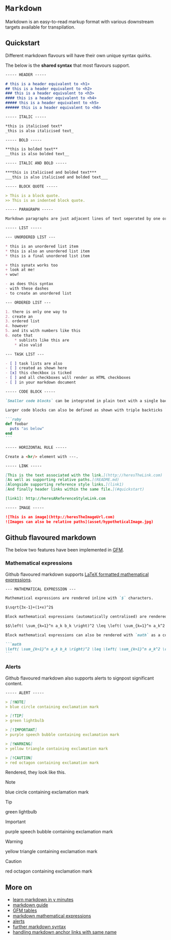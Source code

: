 # `Markdown`

Markdown is an easy-to-read markup format with various downstream targets available for transpilation.

## Quickstart

Different markdown flavours will have their own unique syntax quirks. 

The below is the **shared syntax** that most flavours support.

````md
----- HEADER -----

# this is a header equivalent to <h1>
## this is a header equivalent to <h2>
### this is a header equivalent to <h3>
#### this is a header equivalent to <h4>
##### this is a header equivalent to <h5>
###### this is a header equivalent to <h6>

----- ITALIC -----

*this is italicised text*
_this is also italicised text_

----- BOLD -----

**this is bolded text**
__this is also bolded text__

----- ITALIC AND BOLD -----

***this is italicised and bolded text***
___this is also italicised and bolded text___

----- BLOCK QUOTE -----

> This is a block quote.
>> This is an indented block quote.

----- PARAGRAPH -----

Markdown paragraphs are just adjacent lines of text seperated by one or more blank lines.

----- LIST -----

--- UNORDERED LIST ---

* this is an unordered list item
* this is also an unordered list item
* this is a final unordered list item

+ this synatx works too
+ look at me!
+ wow!

- as does this syntax
- with these dashes
- to create an unordered list

--- ORDERED LIST ---

1. there is only one way to 
2. create an
3. ordered list
4. however
5. and its with numbers like this
6. note that 
    * sublists like this are 
    * also valid

--- TASK LIST ---

- [ ] task lists are also
- [ ] created as shown here
- [x] this checkbox is ticked
- [ ] and all checkboxes will render as HTML checkboxes
- [ ] in your markdown document

----- CODE BLOCK ----- 

`Smaller code blocks` can be integrated in plain text with a single backtick ` `.

Larger code blocks can also be defined as shown with triple backticks ``` ``` to provide syntax-specific highlighting for the code block.

```ruby
def foobar
  puts "as below"
end
```

----- HORIZONTAL RULE ----- 

Create a <hr/> element with ---.

----- LINK -----

[This is the text associated with the link.](http://heresTheLink.com)
[As well as supporting relative paths.](README.md)
[Alongside supporting reference style links.](link1)
[And finally header links within the same file.](#quickstart)

[link1]: http://heresAReferenceStyleLink.com

----- IMAGE -----

![This is an image](http://heresTheImageUrl.com)
![Images can also be relative paths](asset/hypotheticalImage.jpg)
````

## Github flavoured markdown

The below two features have been implemented in [GFM](https://github.github.com/gfm/).

### Mathematical expressions

Github flavoured markdown supports [LaTeX formatted mathematical expressions](https://en.wikibooks.org/wiki/LaTeX/Mathematics).

````md
--- MATHEMATICAL EXPRESSION ---

Mathematical expressions are rendered inline with `$` characters.

$\sqrt{3x-1}+(1+x)^2$

Block mathematical expressions (automatically centralised) are rendered with `$$` characters.

$$\left( \sum_{k=1}^n a_k b_k \right)^2 \leq \left( \sum_{k=1}^n a_k^2 \right) \left( \sum_{k=1}^n b_k^2 \right)$$

Block mathematical expressions can also be rendered with `math` as a code block (the below will render the same as the above).

```math
\left( \sum_{k=1}^n a_k b_k \right)^2 \leq \left( \sum_{k=1}^n a_k^2 \right) \left( \sum_{k=1}^n b_k^2 \right)
```
````

### Alerts

Github flavoured markdown also supports alerts to signpost significant content.

```md
----- ALERT -----

> [!NOTE]
> blue circle containing exclamation mark

> [!TIP]
> green lightbulb

> [!IMPORTANT]
> purple speech bubble containing exclamation mark

> [!WARNING]
> yellow triangle containing exclamation mark

> [!CAUTION]
> red octagon containing exclamation mark
```

Rendered, they look like this.

>[!NOTE]
> blue circle containing exclamation mark

>[!TIP]
> green lightbulb

>[!IMPORTANT]
> purple speech bubble containing exclamation mark

>[!WARNING]
> yellow triangle containing exclamation mark

>[!CAUTION]
> red octagon containing exclamation mark

## More on

* [learn markdown in y minutes](https://learnxinyminutes.com/docs/markdown/)
* [markdown guide](https://www.markdownguide.org/)
* [GFM tables](https://docs.github.com/en/get-started/writing-on-github/working-with-advanced-formatting/organizing-information-with-tables)
* [markdown mathematical expressions](https://docs.github.com/en/get-started/writing-on-github/working-with-advanced-formatting/writing-mathematical-expressions)
* [alerts](https://docs.github.com/en/get-started/writing-on-github/getting-started-with-writing-and-formatting-on-github/basic-writing-and-formatting-syntax#alerts)
* [further markdown syntax](https://www.markdownguide.org/hacks/)
* [handling markdown anchor links with same name](https://stackoverflow.com/questions/57935181/markdown-anchor-link-with-same-name-but-different-sections)
